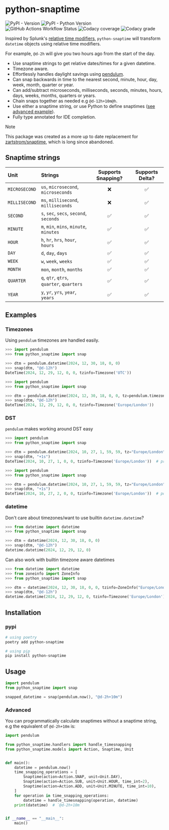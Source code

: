 # python-snaptime

![PyPI - Version](https://img.shields.io/pypi/v/python-snaptime?style=flat-square)
![PyPI - Python Version](https://img.shields.io/pypi/pyversions/python-snaptime)
![GitHub Actions Workflow Status](https://img.shields.io/github/actions/workflow/status/dtomlinson91/python-snaptime/codacy.yml?style=flat-square)
![Codacy coverage](https://img.shields.io/codacy/coverage/d252742da60f4d90b72aa7d7de1a7a2f?style=flat-square)
![Codacy grade](https://img.shields.io/codacy/grade/d252742da60f4d90b72aa7d7de1a7a2f?style=flat-square)


Inspired by Splunk's [relative time modifiers](http://docs.splunk.com/Documentation/Splunk/latest/SearchReference/SearchTimeModifiers#How_to_specify_relative_time_modifiers), `python-snaptime` will transform `datetime` objects using relative time modifiers.

For example, `@d-2h` will give you two hours ago from the start of the day.

- Use snaptime strings to get relative dates/times for a given datetime.
- Timezone aware.
- Effortlessly handles daylight savings using [pendulum](https://github.com/python-pendulum/pendulum).
- Can snap backwards in time to the nearest second, minute, hour, day, week, month, quarter or year.
- Can add/subtract microseconds, milliseconds, seconds, minutes, hours, days, weeks, months, quarters or years.
- Chain snaps together as needed e.g `@d-12h+10m@h`.
- Use either a snaptime string, or use Python to define snaptimes ([see advanced example](#advanced)).
- Fully type annotated for IDE completion.

> [!NOTE]
> This package was created as a more up to date replacement for [zartstrom/snaptime](https://github.com/zartstrom/snaptime), which is long since abandoned.

## Snaptime strings

| Unit          | Strings                                   | Supports Snapping? | Supports Delta? |
| :------------ | :---------------------------------------- | :----------------: | :-------------: |
| `MICROSECOND` | `us`, `microsecond`, `microseconds`       |         ❌         |       ✅        |
| `MILLISECOND` | `ms`, `millisecond`, `milliseconds`       |         ❌         |       ✅        |
| `SECOND`      | `s`, `sec`, `secs`, `second`, `seconds`   |         ✅         |       ✅        |
| `MINUTE`      | `m`, `min`, `mins`, `minute`, `minutes`   |         ✅         |       ✅        |
| `HOUR`        | `h`, `hr`, `hrs`, `hour`, `hours`         |         ✅         |       ✅        |
| `DAY`         | `d`, `day`, `days`                        |         ✅         |       ✅        |
| `WEEK`        | `w`, `week`, `weeks`                      |         ✅         |       ✅        |
| `MONTH`       | `mon`, `month`, `months`                  |         ✅         |       ✅        |
| `QUARTER`     | `q`, `qtr`, `qtrs`, `quarter`, `quarters` |         ✅         |       ✅        |
| `YEAR`        | `y`, `yr`, `yrs`, `year`, `years`         |         ✅         |       ✅        |

## Examples

### Timezones

Using `pendulum` timezones are handled easily.

```python
>>> import pendulum
>>> from python_snaptime import snap

>>> dtm = pendulum.datetime(2024, 12, 30, 18, 0, 0)
>>> snap(dtm, "@d-12h")
DateTime(2024, 12, 29, 12, 0, 0, tzinfo=Timezone('UTC'))
```

```python
>>> import pendulum
>>> from python_snaptime import snap

>>> dtm = pendulum.datetime(2024, 12, 30, 18, 0, 0, tz=pendulum.timezone("Europe/London"))
>>> snap(dtm, "@d-12h")
DateTime(2024, 12, 29, 12, 0, 0, tzinfo=Timezone('Europe/London'))
```

### DST

`pendulum` makes working around DST easy

```python
>>> import pendulum
>>> from python_snaptime import snap

>>> dtm = pendulum.datetime(2024, 10, 27, 1, 59, 59, tz="Europe/London", fold=0)
>>> snap(dtm, "+1s")
DateTime(2024, 10, 27, 1, 0, 0, tzinfo=Timezone('Europe/London'))  # pre-transition
```

```python
>>> import pendulum
>>> from python_snaptime import snap

>>> dtm = pendulum.datetime(2024, 10, 27, 1, 59, 59, tz="Europe/London", fold=1)
>>> snap(dtm, "+1s")
DateTime(2024, 10, 27, 2, 0, 0, tzinfo=Timezone('Europe/London'))  # post-transition (default)
```

### datetime

Don't care about timezones/want to use builtin `datetime.datetime`?

```python
>>> from datetime import datetime
>>> from python_snaptime import snap

>>> dtm = datetime(2024, 12, 30, 18, 0, 0)
>>> snap(dtm, "@d-12h")
datetime.datetime(2024, 12, 29, 12, 0)
```

Can also work with builtin timezone aware datetimes

```python
>>> from datetime import datetime
>>> from zoneinfo import ZoneInfo
>>> from python_snaptime import snap

>>> dtm = datetime(2024, 12, 30, 18, 0, 0, tzinfo=ZoneInfo("Europe/London"))
>>> snap(dtm, "@d-12h")
datetime.datetime(2024, 12, 29, 12, 0, tzinfo=Timezone('Europe/London'))
```

## Installation

### pypi

```sh
# using poetry
poetry add python-snaptime

# using pip
pip install python-snaptime
```

## Usage

```python
import pendulum
from python_snaptime import snap

snapped_datetime = snap(pendulum.now(), "@d-2h+10m")
```

### Advanced

You can programmatically calculate snaptimes without a snaptime string, e.g the equivalent of `@d-2h+10m` is:

```python
import pendulum

from python_snaptime.handlers import handle_timesnapping
from python_snaptime.models import Action, Snaptime, Unit


def main():
    datetime = pendulum.now()
    time_snapping_operations = [
        Snaptime(action=Action.SNAP, unit=Unit.DAY),
        Snaptime(action=Action.SUB, unit=Unit.HOUR, time_int=2),
        Snaptime(action=Action.ADD, unit=Unit.MINUTE, time_int=10),
    ]
    for operation in time_snapping_operations:
        datetime = handle_timesnapping(operation, datetime)
    print(datetime)  # `@d-2h+10m`


if __name__ == "__main__":
    main()

```
